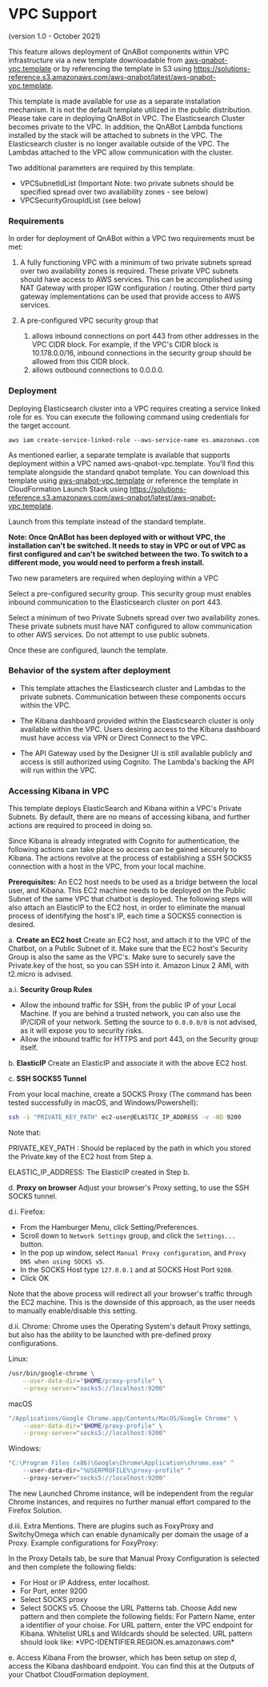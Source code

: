 # VPC Support
(version 1.0 - October 2021)

This feature allows deployment of QnABot components within VPC infrastructure via a new template downloadable from 
[aws-qnabot-vpc.template](https://solutions-reference.s3.amazonaws.com/aws-qnabot/latest/aws-qnabot-vpc.template) or by
referencing the template in S3 using https://solutions-reference.s3.amazonaws.com/aws-qnabot/latest/aws-qnabot-vpc.template.

This template is made available for use as a separate installation mechanism. It is not the default template utilized in the
public distribution. Please take care in deploying QnABot in VPC. The Elasticsearch Cluster becomes private to the VPC. In addition,
the QnABot Lambda functions installed by the stack will be attached to subnets in the VPC. The Elasticsearch cluster is no longer available
outside of the VPC. The Lambdas attached to the VPC allow communication with the cluster. 

Two additional parameters are required by this template.

- VPCSubnetIdList (Important Note: two private subnets should be specified spread over two availability zones - see below)
- VPCSecurityGroupIdList (see below)

### Requirements

In order for deployment of QnABot within a VPC two requirements must be met:

1) A fully functioning VPC with a minimum of two private subnets spread over two availability zones is required. 
   These private VPC subnets should have access to AWS services. This can be accomplished using NAT Gateway with proper IGW 
   configuration / routing. Other third party gateway implementations can be used that provide access to AWS services. 
   
2) A pre-configured VPC security group that 
    1) allows inbound connections on port 443 from other addresses in the VPC CIDR block. For example,
       if the VPC's CIDR block is 10.178.0.0/16, inbound connections in the security
       group should be allowed from this CIDR block.
    2) allows outbound connections to 0.0.0.0.
   
### Deployment
Deploying Elasticsearch cluster into a VPC requires creating a service linked role for es. You can execute the following command
using credentials for the target account.

```
aws iam create-service-linked-role --aws-service-name es.amazonaws.com
```

As mentioned earlier, a separate template is available that supports deployment within a VPC named aws-qnabot-vpc.template. You'll find this template
alongside the standard qnabot template. You can download this template using 
[aws-qnabot-vpc.template](https://solutions-reference.s3.amazonaws.com/aws-qnabot/latest/aws-qnabot-vpc.template) or
reference the template in CloudFormation Launch Stack using https://solutions-reference.s3.amazonaws.com/aws-qnabot/latest/aws-qnabot-vpc.template.

Launch from this template instead of the standard template. 

**Note: Once QnABot has been deployed with or without VPC, the installation can't be switched. It needs
to stay in VPC or out of VPC as first configured and can't be switched between the two. 
To switch to a different mode, you would need to perform a fresh install.**

Two new parameters are required when deploying within a VPC

Select a pre-configured security group. This security group must enables inbound communication to 
the Elasticsearch cluster on port 443. 

Select a minimum of two Private Subnets spread over two availability zones. These private
subnets must have NAT configured to allow communication to other AWS services. Do not
attempt to use public subnets.

Once these are configured, launch the template.

### Behavior of the system after deployment

* This template attaches the Elasticsearch cluster and Lambdas to the private subnets. Communication
between these components occurs within the VPC.

* The Kibana dashboard provided within the Elasticsearch cluster is only available
within the VPC. Users desiring access to the Kibana dashboard must have access via
VPN or Direct Connect to the VPC. 

* The API Gateway used by the Designer UI is still available publicly and access is
still authorized using Cognito. The Lambda's backing the API will run within the VPC.

### Accessing Kibana in VPC

This template deploys ElasticSearch and Kibana within a VPC's Private Subnets. By default, there are
no means of accessing kibana, and further actions are required to proceed in doing so.

Since Kibana is already integrated with Cognito for authentication, the following actions can take
place so access can be gained securely to Kibana. The actions revolve at the process of establishing
a SSH SOCKS5 connection with a host in the VPC, from your local machine.

**Prerequisites:**
An EC2 host needs to be used as a bridge between the local user, and Kibana. This EC2 machine needs to
be deployed on the Public Subnet of the same VPC that chatbot is deployed. The following steps will
also attach an ElasticIP to the EC2 host, in order to eliminate the manual process of identifying the
host's IP, each time a SOCKS5 connection is desired.

a. **Create an EC2 host**
Create an EC2 host, and attach it to the VPC of the Chatbot, on a Public Subnet of it. Make sure that
the EC2 host's Security Group is also the same as the VPC's.
Make sure to securely save the Private.key of the host, so you can SSH into it.
Amazon Linux 2 AMI, with t2.micro is advised.

a.i. **Security Group Rules**

- Allow the inbound traffic for SSH, from the public IP of your Local Machine.
  If you are behind a trusted network, you can also use the IP/CIDR of your network. Setting the source
  to `0.0.0.0/0` is not advised, as it will expose you to security risks.
- Allow the inbound traffic for HTTPS and port 443, on the Security group itself.

b. **ElasticIP**
Create an ElasticIP and associate it with the above EC2 host.

c. **SSH SOCKS5 Tunnel**

From your local machine, create a SOCKS Proxy (The command has been tested successfully in macOS, and Windows/Powershell):

```bash
ssh -i "PRIVATE_KEY_PATH" ec2-user@ELASTIC_IP_ADDRESS -v -ND 9200
```

Note that:

PRIVATE_KEY_PATH : Should be replaced by the path in which you stored the Private.key of the EC2 host from Step a.

ELASTIC_IP_ADDRESS: The ElasticIP created in Step b.

d. **Proxy on browser**
Adjust your browser's Proxy setting, to use the SSH SOCKS tunnel.

d.i. Firefox:

- From the Hamburger Menu, click Setting/Preferences.
- Scroll down to `Network Settings` group, and click the `Settings...` button.
- In the pop up window, select `Manual Proxy configuration`, and `Proxy DNS when using SOCKS v5`.
- In the SOCKS Host type `127.0.0.1` and at SOCKS Host Port `9200`.
- Click OK

Note that the above process will redirect all your browser's traffic through the EC2 machine. This is the downside of this
approach, as the user needs to manually enable/disable this setting.

d.ii. Chrome:
Chrome uses the Operating System's default Proxy settings, but also has the ability to be launched with pre-defined proxy configurations.

Linux:

```bash
/usr/bin/google-chrome \
    --user-data-dir="$HOME/proxy-profile" \
    --proxy-server="socks5://localhost:9200"
```

macOS

```bash
"/Applications/Google Chrome.app/Contents/MacOS/Google Chrome" \
    --user-data-dir="$HOME/proxy-profile" \
    --proxy-server="socks5://localhost:9200"
```

Windows:

```powershell
"C:\Program Files (x86)\Google\Chrome\Application\chrome.exe" ^
    --user-data-dir="%USERPROFILE%\proxy-profile" ^
    --proxy-server="socks5://localhost:9200"
```

The new Launched Chrome instance, will be independent from the regular Chrome instances, and requires no further manual effort compared to the Firefox Solution.

d.iii. Extra Mentions.
There are plugins such as FoxyProxy and SwitchyOmega which can enable dynamically per domain the usage of a Proxy. Example configurations for FoxyProxy:

In the Proxy Details tab, be sure that Manual Proxy Configuration is selected and then complete the following fields:

- For Host or IP Address, enter localhost.
- For Port, enter 9200
- Select SOCKS proxy
- Select SOCKS v5.
  Choose the URL Patterns tab.
  Choose Add new pattern and then complete the following fields:
  For Pattern Name, enter a identifier of your choise.
  For URL pattern, enter the VPC endpoint for Kibana. Whitelist URLs and Wildcards should be selected. URL pattern should look like: \*VPC-IDENTIFIER.REGION.es.amazonaws.com\*

e. Access Kibana
From the browser, which has been setup on step d, access the Kibana dashboard endpoint. You can find this at the Outputs of
your Chatbot CloudFormation deployment.

